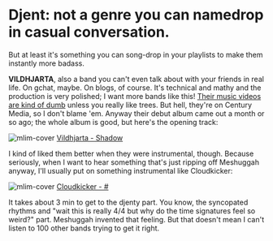 # Djent: not a genre you can namedrop in casual conversation.

But at least it's something you can song-drop in your playlists to make them instantly more badass.

**VILDHJARTA**, also a band you can't even talk about with your friends in real life. On gchat, maybe. On blogs, of course. It's technical and mathy and the production is very polished; I want more bands like this! [Their music videos are kind of dumb](http://www.youtube.com/watch?v=KnaClnVnj_c&feature=relmfu) unless you really like trees. But hell, they're on Century Media, so I don't blame 'em. Anyway their debut album came out a month or so ago; the whole album is good, but here's the opening track:

![mlim-cover](folder1.jpg "pronounced &#039;mastadon&#039;")
[Vildhjarta - Shadow](01-vildhjarta-shadow.mp3) 

I kind of liked them better when they were instrumental, though. Because seriously, when I want to hear something that's just ripping off Meshuggah anyway, I'll usually put on something instrumental like Cloudkicker:

![mlim-cover](folder2.jpg)
[Cloudkicker - #](/assets/mp3/01-.mp3)

It takes about 3 min to get to the djenty part. You know, the syncopated rhythms and "wait this is really 4/4 but why do the time signatures feel so weird?" part. Meshuggah invented that feeling. But that doesn't mean I can't listen to 100 other bands trying to get it right.
